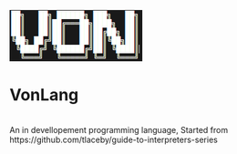 ![image](logo.png "icon")

<h1> V o n L a n g</h1><br/> 
An in devellopement programming language, Started from https://github.com/tlaceby/guide-to-interpreters-series
 
